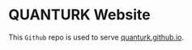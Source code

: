 # QUANTURK Website

This `Github` repo is used to serve [quanturk.github.io](http://quanturk.github.io).
